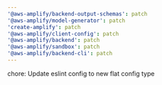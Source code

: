 ```yaml
---
'@aws-amplify/backend-output-schemas': patch
'@aws-amplify/model-generator': patch
'create-amplify': patch
'@aws-amplify/client-config': patch
'@aws-amplify/backend': patch
'@aws-amplify/sandbox': patch
'@aws-amplify/backend-cli': patch
---
```


chore: Update eslint config to new flat config type
